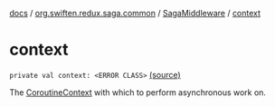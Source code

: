 [docs](../../index.md) / [org.swiften.redux.saga.common](../index.md) / [SagaMiddleware](index.md) / [context](./context.md)

# context

`private val context: <ERROR CLASS>` [(source)](https://github.com/protoman92/KotlinRedux/tree/master/common/common-saga/src/main/kotlin/org/swiften/redux/saga/common/SagaMiddleware.kt#L29)

The [CoroutineContext](#) with which to perform asynchronous work on.

